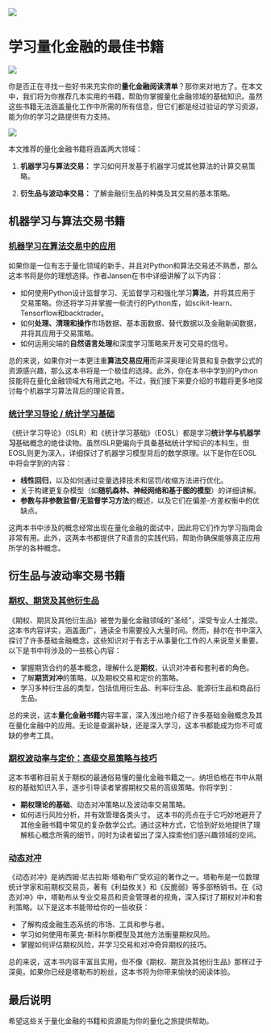 ![](https://fastly.jsdelivr.net/gh/bucketio/img11@main/2024/10/21/1729466068183-23134fce-3131-4262-b18c-f378d71af4f6.gif)

# 学习量化金融的最佳书籍
![](https://fastly.jsdelivr.net/gh/bucketio/img9@main/2024/10/20/1729465031968-b3c8959e-1d37-4b8a-91b1-b0b0dfe25143.png)

你是否正在寻找一些好书来充实你的**量化金融阅读清单**？那你来对地方了。在本文中，我们将为你推荐几本实用的书籍，帮助你掌握量化金融领域的基础知识。虽然这些书籍无法涵盖量化工作中所需的所有信息，但它们都是经过验证的学习资源，能为你的学习之路提供有力支持。

![](https://fastly.jsdelivr.net/gh/bucketio/img12@main/2025/02/06/1738823480945-798e46f7-6058-4766-bb41-43138e3f7c39.JPG)

本文推荐的量化金融书籍将涵盖两大领域：

1. **机器学习与算法交易：** 学习如何开发基于机器学习或其他算法的计算交易策略。

2. **衍生品与波动率交易：** 了解金融衍生品的种类及其交易的基本策略。

## 机器学习与算法交易书籍

### [机器学习在算法交易中的应用](https://www.amazon.com/Machine-Learning-Algorithmic-Trading-alternative/dp/1839217715/)

如果你是一位有志于量化领域的新手，并且对Python和算法交易还不熟悉，那么这本书将是你的理想选择。作者Jansen在书中详细讲解了以下内容：

- 如何使用Python设计监督学习、无监督学习和强化学习**算法**，并将其应用于交易策略。你还将学习并掌握一些流行的Python库，如scikit-learn、Tensorflow和backtrader。
- 如何**处理、清理和操作**市场数据、基本面数据、替代数据以及金融新闻数据，并将其应用于交易策略。
- 如何运用尖端的**自然语言处理**和深度学习策略来开发可交易的信号。

总的来说，如果你对一本更注重**算法交易应用**而非深奥理论背景和复杂数学公式的资源感兴趣，那么这本书将是一个极佳的选择。此外，你在本书中学到的Python技能将在量化金融领域大有用武之地。不过，我们接下来要介绍的书籍将更多地探讨每个机器学习算法背后的理论背景。

### [统计学习导论 / 统计学习基础](https://www.amazon.com/Elements-Statistical-Learning-Prediction-Statistics/dp/0387848576/)

《统计学习导论》（ISLR）和《统计学习基础》（EOSL）都是学习**统计学与机器学习**基础概念的绝佳读物。虽然ISLR更偏向于具备基础统计学知识的本科生，但EOSL则更为深入，详细探讨了机器学习模型背后的数学原理。以下是你在EOSL中将会学到的内容：

- **线性回归**，以及如何通过变量选择技术和惩罚/收缩方法进行优化。
- 关于构建更复杂模型（如**随机森林、神经网络和基于图的模型**）的详细讲解。
- **参数与非参数监督/无监督学习方法**的概述，以及它们在偏差-方差权衡中的优缺点。

这两本书中涉及的概念经常出现在量化金融的面试中，因此将它们作为学习指南会非常有用。此外，这两本书都提供了R语言的实践代码，帮助你确保能够真正应用所学的各种概念。

## 衍生品与波动率交易书籍
### [期权、期货及其他衍生品](https://www.amazon.com/Options-Futures-Other-Derivatives-10th/dp/013447208X/)

《期权、期货及其他衍生品》被誉为量化金融领域的"圣经"，深受专业人士推崇。这本书内容详实，涵盖面广，通读全书需要投入大量时间。然而，赫尔在书中深入探讨了许多基础金融概念，这些知识对于有志于从事量化工作的人来说至关重要。以下是书中将涉及的一些核心内容：

- 掌握期货合约的基本概念，理解什么是**期权**，认识对冲者和套利者的角色。
- 了解**期货对冲**的策略，以及期权交易和定价的策略。
- 学习多种衍生品的类型，包括信用衍生品、利率衍生品、能源衍生品和商品衍生品。

总的来说，这本**量化金融书籍**内容丰富，深入浅出地介绍了许多基础金融概念及其在量化金融中的应用。无论是查漏补缺，还是深入学习，这本书都能成为你不可或缺的参考工具。

### [期权波动率与定价：高级交易策略与技巧](https://www.amazon.com/Option-Volatility-Pricing-Strategies-Techniques/dp/0071818774/)

这本书堪称目前关于期权的最通俗易懂的量化金融书籍之一。纳坦伯格在书中从期权的基础知识入手，逐步引导读者掌握期权交易的高级策略。你将学到：

- **期权理论的基础**、动态对冲策略以及波动率交易策略。
- 如何进行风险分析，并有效管理各类头寸。
这本书的亮点在于它巧妙地避开了其他金融书籍中常见的复杂数学公式。通过这种方式，它恰到好处地提供了理解核心概念所需的细节，同时为读者留出了深入探索他们感兴趣领域的空间。

### [动态对冲](https://www.amazon.com/Dynamic-Hedging-Managing-Vanilla-Options/dp/0471152803/)

《动态对冲》是纳西姆·尼古拉斯·塔勒布广受欢迎的著作之一。塔勒布是一位数理统计学家和前期权交易员，著有《利益攸关》和《反脆弱》等多部畅销书。在《动态对冲》中，塔勒布从专业交易员和资金管理者的视角，深入探讨了期权对冲和套利策略。以下是这本书能带给你的一些收获：

- 了解构成金融生态系统的市场、工具和参与者。
- 学习如何使用布莱克-斯科尔斯模型及其他方法衡量期权风险。
- 掌握如何评估期权风险，并学习交易和对冲奇异期权的技巧。

总的来说，这本书内容丰富且实用，但不像《期权、期货及其他衍生品》那样过于深奥。如果你已经是塔勒布的粉丝，这本书将为你带来愉快的阅读体验。

## 最后说明

希望这些关于量化金融的书籍和资源能为你的量化之旅提供帮助。 